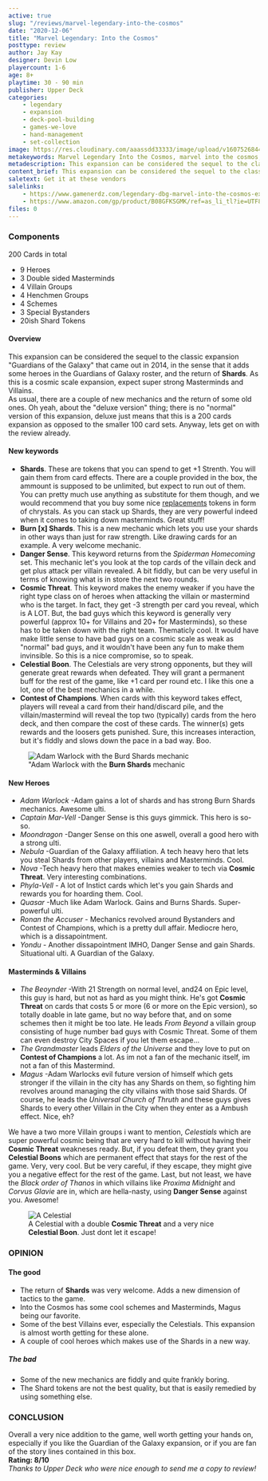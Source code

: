 ```yaml
---
active: true
slug: "/reviews/marvel-legendary-into-the-cosmos"
date: "2020-12-06"
title: "Marvel Legendary: Into the Cosmos"
posttype: review
author: Jay Kay
designer: Devin Low
playercount: 1-6
age: 8+
playtime: 30 - 90 min
publisher: Upper Deck
categories: 
    - legendary
    - expansion
    - deck-pool-building
    - games-we-love
    - hand-management
    - set-collection
image: https://res.cloudinary.com/aaassdd33333/image/upload/v1607526844/cosmos.jpg
metakeywords: Marvel Legendary Into the Cosmos, marvel into the cosmos, legendary into the cosmos,  legendary into the cosmos deluxe, into the cosmos deluxe, into the cosmos deluxe edition, Marvel Legendary Into the Cosmos review, Legendary into the cosmos review
metadescription: This expansion can be considered the sequel to the classic expansion "Guardians of the Galaxy" that came out in 2014, with goodies like shards and more heroes for the GoG roster. Check out this review of Into the Cosmos.
content_brief: This expansion can be considered the sequel to the classic expansion "Guardians of the Galaxy" that came out in 2014, with goodies like shards and more heroes for the GoG roster.
saletext: Get it at these vendors
salelinks: 
    - https://www.gamenerdz.com/legendary-dbg-marvel-into-the-cosmos-expansion-preorder?aff=34
    - https://www.amazon.com/gp/product/B08GFKSGMK/ref=as_li_tl?ie=UTF8&tag=boardgamene01-20&camp=1789&creative=9325&linkCode=as2&creativeASIN=B08GFKSGMK&linkId=d7f7538dde47ea09cb0340e9268ccfd5
files: 0
---
```


### Components

200 Cards in total
- 9 Heroes 
- 3 Double sided Masterminds
- 4 Villain Groups
- 4 Henchmen Groups
- 4 Schemes
- 3 Special Bystanders
- 20ish Shard Tokens


#### Overview

This expansion can be considered the sequel to the classic expansion "Guardians of the Galaxy" that came out in 2014, in the sense that it adds some heroes in the Guardians of Galaxy roster, and the return of **Shards**. As this is a cosmic scale expansion, expect super strong Masterminds and Villains.  
As usual, there are a couple of new mechanics and the return of some old ones. Oh yeah, about the "deluxe version" thing; there is no "normal" version of this expansion, deluxe just means that this is a 200 cards expansion as opposed to the smaller 100 card sets. Anyway, lets get on with the review already.

<div class="row">
  <div class="col-9 col-12-small">

 #### New keywords
 
- **Shards**. These are tokens that you can spend to get +1 Strenth. You will gain them from card effects. There are a couple provided in the box, the ammount is supposed to be unlimited, but expect to run out of them. You can pretty much use anything as substitute for them though, and we would recommend that you buy some nice [replacements](https://amzn.to/37RCYEj) tokens in form of chrystals. As you can stack up Shards, they are very powerful indeed when it comes to taking down masterminds. Great stuff!
- **Burn [x] Shards**. This is a new mechanic which lets you use your shards in other ways than just for raw strength. Like drawing cards for an example. A very welcome mechanic. 
- **Danger Sense**. This keyword returns from the *Spiderman Homecoming* set. This mechanic let's you look at the top cards of the villain deck and get plus attack per villain revealed. A bit fiddly, but can be very useful in terms of knowing what is in store the next two rounds.
- **Cosmic Threat**. This keyword makes the enemy weaker if you have the right type class on of heroes when attacking the villain or mastermind who is the target. In fact, they get -3 strength per card you reveal, which is A LOT. But, the bad guys which this keyword is generally very powerful (approx 10+ for Villains and 20+ for Masterminds), so these has to be taken down with the right team. Thematicly cool. It would have make little sense to have bad guys on a cosmic scale as weak as "normal" bad guys, and it wouldn't have been any fun to make them invinsible. So this is a nice compromise, so to speak.
- **Celestial Boon**. The Celestials are very strong opponents, but they will generate great rewards when defeated. They will grant a permanent buff for the rest of the game, like +1 card per round etc. I like this one a lot, one of the best mechanics in a while.
- **Contest of Champions**. When cards with this keyword takes effect, players will reveal a card from their hand/discard pile, and the villain/mastermind will reveal the top two (typically) cards from the hero deck, and then compare the cost of these cards. The winner(s) gets rewards and the loosers gets punished. Sure, this increases interaction, but it's fiddly and slows down the pace in a bad way. Boo.
    </div>
    <div class="col-3 col-12-small">
    <figure class="figure">
    <img class="image fit" alt="Adam Warlock with the Burd Shards mechanic" src="https://res.cloudinary.com/aaassdd33333/image/upload/v1607545774/warlock2.jpg"></img>
    <figcaption class="figcaption">"Adam Warlock with the <strong>Burn Shards</strong> mechanic</figcaption>
    </figure>
    </div>
</div>

 #### New Heroes
 - *Adam Warlock* -Adam gains a lot of shards and has strong Burn Shards mechanics. Awesome ulti.
 - *Captain Mar-Vell* -Danger Sense is this guys gimmick. This hero is so-so.
 - *Moondragon* -Danger Sense on this one aswell, overall a good hero with a strong ulti.
 - *Nebula* -Guardian of the Galaxy affiliation. A tech heavy hero that lets you steal Shards from other players, villains and Masterminds. Cool.
 - *Nova* -Tech heavy hero that makes enemies weaker to tech via **Cosmic Threat**. Very interesting combinations.
 - *Phyla-Vell* - A lot of Instict cards which let's you gain Shards and rewards you for hoarding them. Cool.
 - *Quasar* -Much like Adam Warlock. Gains and Burns Shards. Super-powerful ulti.
 - *Ronan the Accuser* - Mechanics revolved around Bystanders and Contest of Champions, which is a pretty dull affair. Mediocre hero, which is a dissapointment.
 - *Yondu* - Another dissapointment IMHO, Danger Sense and gain Shards. Situational ulti. A Guardian of the Galaxy.
 
<div class="row">
  <div class="col-9 col-12-small">

 #### Masterminds & Villains
 - *The Beoynder* -With 21 Strength on normal level, and24 on Epic level, this guy is hard, but not as hard as you might think. He's got **Cosmic Threat** on cards that costs 5 or more (6 or more on the Epic version), so totally doable in late game, but no way before that, and on some schemes then it might be too late. He leads *From Beyond* a villain group consisting of huge number bad guys with Cosmic Threat. Some of them can even destroy City Spaces if you let them escape...
 - *The Grandmaster* leads *Elders of the Universe* and they love to put on **Contest of Champions** a lot. As im not a fan of the mechanic itself, im not a fan of this Mastermind.
 - *Magus* -Adam Warlocks evil future version of himself which gets stronger if the villain in the city has any Shards on them, so fighting him revolves around managing the city villains with those said Shards. Of course, he leads the *Universal Church of Thruth* and these guys gives Shards to every other Villain in the City when they enter as a Ambush effect. Nice, eh?

We have a two more Villain groups i want to mention, *Celestials* which are super powerful cosmic being that are very hard to kill without having their **Cosmic Threat** weakneses ready. But, if you defeat them, they grant you **Celestial Boons** which are permanent effect that stays for the rest of the game. Very, very cool. But be very careful, if they escape, they might give you a negative effect for the rest of the game. Last, but not least, we have the *Black order of Thanos* in which villains like *Proxima Midnight* and *Corvus Glavie* are in, which are hella-nasty, using **Danger Sense** against you. Awesome!

</div>
<div class="col-3 col-12-small">
    <figure class="figure">
    <img class="image fit" alt="A Celestial" src="https://res.cloudinary.com/aaassdd33333/image/upload/v1607545774/celestial.jpg"></img>
    <figcaption class="figcaption">A Celestial with a double <strong>Cosmic Threat</strong> and a very nice <strong>Celestial Boon</strong>. Just dont let it escape!</figcaption>
    </figure>
    </div>
</div>

### OPINION
#### The good
- The return of **Shards** was very welcome. Adds a new dimension of tactics to the game.
- Into the Cosmos has some cool schemes and Masterminds, Magus being our favorite.
- Some of the best Villains ever, especially the Celestials. This expansion is almost worth getting for these alone.
- A couple of cool heroes which makes use of the Shards in a new way.

##### The bad
- Some of the new mechanics are fiddly and quite frankly boring.
- The Shard tokens are not the best quality, but that is easily remedied by using something else.

### CONCLUSION
Overall a very nice addition to the game, well worth getting your hands on, especially if you like the Guardian of the Galaxy expansion, or if you are fan of the story lines contained in this box.  
**Rating: 8/10**  
*Thanks to Upper Deck who were nice enough to send me a copy to review!*